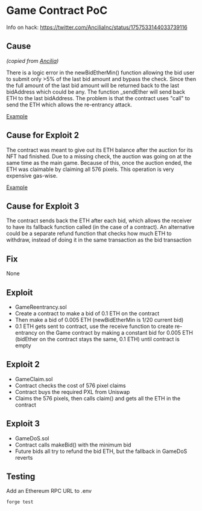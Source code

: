 # Game Contract PoC

Info on hack: https://twitter.com/AnciliaInc/status/1757533144033739116

## Cause
_(copied from [Ancilia](https://twitter.com/AnciliaInc/status/1757534105359753575))_

There is a logic error in the newBidEtherMin() function allowing the bid user to submit only >5% of the last bid amount and bypass the check. Since then the full amount of the last bid amount will be returned back to the last bidAddress which could be any.
The function  _sendEther will send back ETH to the last bidAddress. The problem is that the contract uses "call" to send the ETH which allows the re-entrancy attack.

[Example](https://etherscan.io/tx/0xe07fa7cf5f590ea82cf195923549722f924857537111aeb3824359d3e1c2e32f)
## Cause for Exploit 2
The contract was meant to give out its ETH balance after the auction for its NFT had finished. Due to a missing check, the auction was going on at the same time as the main game. Because of this, once the auction ended, the ETH was claimable by claiming all 576 pixels. This operation is very expensive gas-wise.

[Example](https://etherscan.io/tx/0x58caa5c325c17a276b237a0915b43b59a5301da98c336a7e786089c4aaf8e39e)

## Cause for Exploit 3
The contract sends back the ETH after each bid, which allows the receiver to have its fallback function called (in the case of a contract). An alternative could be a separate refund function that checks how much ETH to withdraw, instead of doing it in the same transaction as the bid transaction
## Fix
None
## Exploit
- GameReentrancy.sol
- Create a contract to make a bid of 0.1 ETH on the contract
- Then make a bid of 0.005 ETH (newBidEtherMin is 1/20 current bid)
- 0.1 ETH gets sent to contract, use the receive function to create re-entrancy on the Game contract by making a constant bid for 0.005 ETH (bidEther on the contract stays the same, 0.1 ETH) until contract is empty

## Exploit 2
- GameClaim.sol
- Contract checks the cost of 576 pixel claims
- Contract buys the required PXL from Uniswap
- Claims the 576 pixels, then calls claim() and gets all the ETH in the contract
## Exploit 3
- GameDoS.sol
- Contract calls makeBid() with the minimum bid
- Future bids all try to refund the bid ETH, but the fallback in GameDoS reverts
## Testing
Add an Ethereum RPC URL to .env
```shell
forge test
```